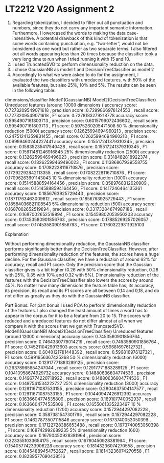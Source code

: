 # LT2212 V20 Assignment 2

1. Regarding tokenization, I decided to filter out all punctuation and numbers, since they do not carry any important semantic information. Furthermore, I lowercased the words to making the data case-insensitive. A potential drawback of this kind of tokenization is that some words containing punctuation, e.g. “two-letter”, would not be considered as one word but rather as two separate terms. I also filtered out all words appearing less than 20 times because the classifier took a very long time to run when I tried running it with 15 and 10.
2. I used TruncatedSVD to perform dimensionality reduction on the data.
3. I chose GaussianNB as model 1 and DecisionTreeClassifier as model 2
4. Accordingly to what we were asked to do for the assignment, I evaluated the two classifiers with unreduced features, with 50% of the available features, but also 25%, 10% and 5%. The results can be seen in the following table:

dimensions/classifier	Model1(GaussianNB)	Model2(DecisionTreeClassifier)
Unreduced features (around 10000 dimensions )	accuracy score:  0.7273209549071618 , precision score:  0.7299866978124553 , recall score:  0.7273209549071618 , F1 score:  0.7278183279218778	accuracy score:  0.5954907161803713 , precision score:  0.6015799072436602 , recall score:  0.5954907161803713 , F1 score:  0.5975260205471508
50 % dimensionality reduction (5000)	accuracy score:  0.12625994694960213 , precision score:  0.24751241359831455 , recall score:  0.12625994694960213 , F1 score:  0.09999460244227441	accuracy score:  0.15517241379310345 , precision score:  0.15835235417540428 , recall score:  0.15517241379310345 , F1 score:  0.15611481246916845
25% dimensionality reduction (2500)	accuracy score:  0.13262599469496023 , precision score:  0.3318482818922374 , recall score:  0.13262599469496023 , F1 score:  0.11386867939558755	accuracy score:  0.17082228116710876 , precision score:  0.17292292842113355 , recall score:  0.17082228116710876 , F1 score:  0.17096263691143043
10 % dimensionality reduction (1000)	accuracy score:  0.15145888594164456 , precision score:  0.3589768312620909 , recall score:  0.15145888594164456 , F1 score:  0.1417246464135361	accuracy score:  0.1856763925729443 , precision score:  0.18711763463009812 , recall score:  0.1856763925729443 , F1 score:  0.18584036821108543
5% dimensionality reduction (500)	accuracy score:  0.1687002652519894 , precision score:  0.33173284674987186 , recall score:  0.1687002652519894 , F1 score:  0.15459802053950203	accuracy score:  0.17453580901856763 , precision score:  0.17885269257026057 , recall score:  0.17453580901856763 , F1 score:  0.17603229311925103

Explanation

Without performing dimensionality reduction, the GaussianNB classifier performs significantly better than the DecisionTreeClassifier. However, after performing dimensionality reduction of the features, the scores have a huge decline. For the Gaussian classifier, we have a reduction of around 62% for accuracy, recall and F1 score. Only the precision score that the Gaussian classifier gives is a bit higher (0.26 with 50% dimensionality reduction, 0.28 with 25%, 0.35 with 10% and 0.32 with 5%). Dimensionality reduction of the features with the DecisionTreeClassifier also lowers the scores by around 45%. No matter how many dimensions the feature table has, its accuracy, its precision, its recall and its F1 scores are all between 0,14 and 0,18, and do not differ as greatly as they do with the GaussianNB classifier.


Part Bonus:
For part bonus I used PCA to perform dimensionality reduction of the features. I also changed the least amount of times a word has to appear in the corpus for it to be a feature from 20 to 15. The scores with reduced and unreduced features do not differ almost at all  when we compare it with the scores that we get with TruncatedSVD.
	Model1(GaussianNB)	Model2(DecisionTreeClassifier)
Unreduced features (around 12000 dimensions)	accuracy score:  0.7453580901856764 , precision score:  0.7464330779014219 , recall score:  0.7453580901856764 , F1 score:  0.7452110429913603	accuracy score:  0.596816976127321 , precision score:  0.6040121781448392 , recall score:  0.596816976127321 , F1 score:  0.5991956367425268
50 % dimensionality reduction (6000)	accuracy score:  0.12917771883289125 , precision score:  0.26378965654247044 , recall score:  0.12917771883289125 , F1 score:  0.10410958674929732	accuracy score:  0.14880636604774536 , precision score:  0.1496774220718922 , recall score:  0.14880636604774536 , F1 score:  0.1487541534222727
25% dimensionality reduction (3000)	accuracy score:  0.12811671087533155 , precision score:  0.2804637504147577 , recall score:  0.12811671087533155 , F1 score:  0.10440947426912392	accuracy score:  0.1636604774535809 , precision score:  0.169107740052937 , recall score:  0.1636604774535809 , F1 score:  0.1655061335223497
10 % dimensionality reduction (1200)	accuracy score:  0.1572944297082228 , precision score:  0.3587381547301795 , recall score:  0.1572944297082228 , F1 score:  0.14627873507115846	accuracy score:  0.1673740053050398 , precision score:  0.17122728386653488 , recall score:  0.1673740053050398 , F1 score:  0.168742992689235
5% dimensionality reduction (600)	accuracy score:  0.16790450928381964 , precision score:  0.3233551033654175 , recall score:  0.16790450928381964 , F1 score:  0.15405774233906228	accuracy score:  0.18143236074270558 , precision score:  0.18454889454752627 , recall score:  0.18143236074270558 , F1 score:  0.18239577690438516


